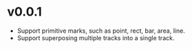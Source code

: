 # v0.0.1
- Support primitive marks, such as point, rect, bar, area, line.
- Support superposing multiple tracks into a single track.
